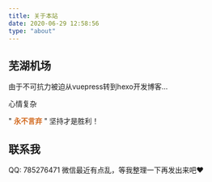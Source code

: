 ```yaml
---
title: 关于本站
date: 2020-06-29 12:58:56
type: "about"
---
```


## 芜湖机场

由于不可抗力被迫从vuepress转到hexo开发博客...

心情复杂


" **<font color=chocolate>永不言弃</font>** " 坚持才是胜利！




## 联系我
QQ: 785276471
微信最近有点乱，等我整理一下再发出来吧❤

